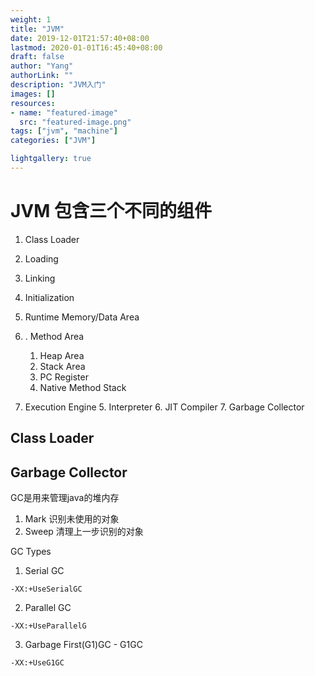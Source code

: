 ```yaml
---
weight: 1
title: "JVM"
date: 2019-12-01T21:57:40+08:00
lastmod: 2020-01-01T16:45:40+08:00
draft: false
author: "Yang"
authorLink: ""
description: "JVM入门"
images: []
resources:
- name: "featured-image"
  src: "featured-image.png"
tags: ["jvm", "machine"]
categories: ["JVM"]

lightgallery: true
---
```


# JVM 包含三个不同的组件

1. Class Loader
1. Loading
2. Linking 
3. Initialization

4. Runtime Memory/Data Area
5. . Method Area
	1. Heap Area
	2. Stack Area
	3. PC Register
	4. Native Method Stack
6. Execution Engine
	5.  Interpreter
	6.  JIT Compiler
	7.  Garbage Collector

## Class Loader
## Garbage Collector
GC是用来管理java的堆内存

1. Mark 识别未使用的对象
2. Sweep 清理上一步识别的对象

GC  Types
1. Serial GC

```
-XX:+UseSerialGC
```
2. Parallel GC
```
-XX:+UseParallelG
```
3. Garbage First(G1)GC - G1GC
```
-XX:+UseG1GC

